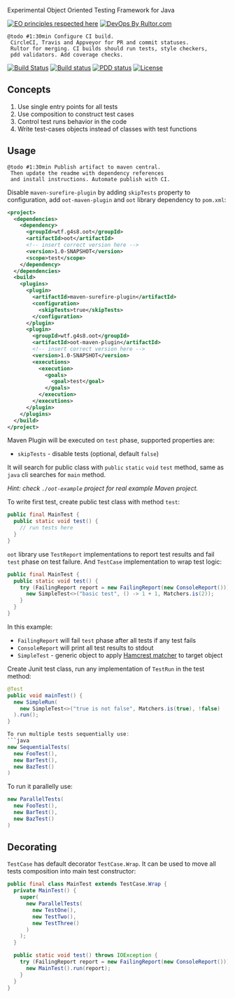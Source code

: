 Experimental Object Oriented Testing Framework for Java

[![EO principles respected here](http://www.elegantobjects.org/badge.svg)](http://www.elegantobjects.org)
[![DevOps By Rultor.com](http://www.rultor.com/b/g4s8/oot)](http://www.rultor.com/p/g4s8/oot)

```
@todo #1:30min Configure CI build.
 CircleCI, Travis and Appveyor for PR and commit statuses.
 Rultor for merging. CI builds should run tests, style checkers,
 pdd validators. Add coverage checks.
```
[![Build Status](https://img.shields.io/travis/g4s8/oot.svg?style=flat-square)](https://travis-ci.org/g4s8/oot)
[![Build status](https://ci.appveyor.com/api/projects/status/true?svg=true)](https://ci.appveyor.com/project/g4s8/oot)
[![PDD status](http://www.0pdd.com/svg?name=g4s8/oot)](http://www.0pdd.com/p?name=g4s8/oot)
[![License](https://img.shields.io/github/license/g4s8/oot.svg?style=flat-square)](https://github.com/g4s8/oot/blob/master/LICENSE)

## Concepts

 1. Use single entry points for all tests
 2. Use composition to construct test cases
 3. Control test runs behavior in the code
 4. Write test-cases objects instead of classes with test functions

## Usage

```
@todo #1:30min Publish artifact to maven central.
 Then update the readme with dependency references
 and install instructions. Automate publish with CI.
```

Disable `maven-surefire-plugin` by adding `skipTests` property to configuration,
add `oot-maven-plugin` and `oot` library dependency to `pom.xml`:
```xml
<project>
  <dependencies>
    <dependency>
      <groupId>wtf.g4s8.oot</groupId>
      <artifactId>oot</artifactId>
      <!-- insert correct version here -->
      <version>1.0-SNAPSHOT</version>
      <scope>test</scope>
    </dependency>
  </dependencies>
  <build>
    <plugins>
      <plugin>
        <artifactId>maven-surefire-plugin</artifactId>
        <configuration>
          <skipTests>true</skipTests>
        </configuration>
      </plugin>
      <plugin>
        <groupId>wtf.g4s8.oot</groupId>
        <artifactId>oot-maven-plugin</artifactId>
        <!-- insert correct version here -->
        <version>1.0-SNAPSHOT</version>
        <executions>
          <execution>
            <goals>
              <goal>test</goal>
            </goals>
          </execution>
        </executions>
      </plugin>
    </plugins>
  </build>
</project>
```

Maven Plugin will be executed on `test` phase, supported properties are:
 - `skipTests` - disable tests (optional, default `false`)

It will search for public class with `public` `static` `void` `test`
method, same as `java` cli searches for `main` method.

*Hint: check `./oot-example` project for real example Maven project.*

To write first test, create public test class with method `test`:
```java
public final MainTest {
  public static void test() {
    // run tests here
  }
}
```

`oot` library use `TestReport` implementations to report test results and
fail `test` phase on test failure. And `TestCase` implementation to wrap test
logic:
```java
public final MainTest {
  public static void test() {
    try (FailingReport report = new FailingReport(new ConsoleReport())) {
      new SimpleTest<>("basic test", () -> 1 + 1, Matchers.is(2));
    }
  }
}
```
In this example:
 - `FailingReport` will fail `test` phase after all tests if any test fails
 - `ConsoleReport` will print all test results to stdout
 - `SimpleTest` - generic object to apply [Hamcrest matcher](http://hamcrest.org/JavaHamcrest/)
 to target object

Create Junit test class, run any implementation of `TestRun` in the
test method:
```java
@Test
public void mainTest() {
  new SimpleRun(
    new SimpleTest<>("true is not false", Matchers.is(true), !false)
  ).run();
}

To run multiple tests sequentially use:
```java
new SequentialTests(
  new FooTest(),
  new BarTest(),
  new BazTest()
)
```

To run it parallelly use:
```java
new ParallelTests(
  new FooTest(),
  new BarTest(),
  new BazTest()
)
```

## Decorating

`TestCase` has default decorator `TestCase.Wrap`.
It can be used to move all tests composition into
main test constructor:
```java
public final class MainTest extends TestCase.Wrap {
  private MainTest() {
    super(
      new ParallelTests(
        new TestOne(),
        new TestTwo(),
        new TestThree()
      )
    );
  }

  public static void test() throws IOException {
    try (FailingReport report = new FailingReport(new ConsoleReport())) {
      new MainTest().run(report);
    }
  }
}
```
